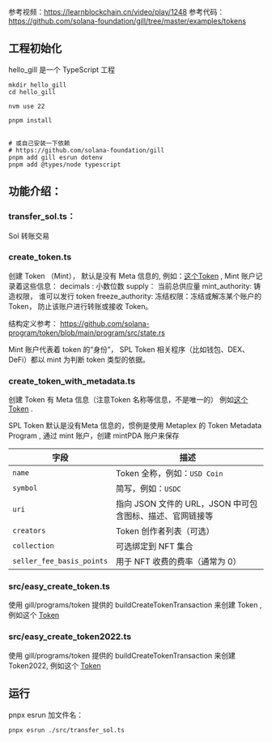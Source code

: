 
参考视频：https://learnblockchain.cn/video/play/1248
参考代码：https://github.com/solana-foundation/gill/tree/master/examples/tokens

## 工程初始化

hello_gill 是一个 TypeScript 工程

```
mkdir hello_gill
cd hello_gill

nvm use 22

pnpm install


# 或自己安装一下依赖
# https://github.com/solana-foundation/gill
pnpm add gill esrun dotenv 
pnpm add @types/node typescript

```

## 功能介绍：

### transfer_sol.ts：

Sol 转账交易

### create_token.ts

创建 Token （Mint）， 默认是没有 Meta 信息的, 例如：[这个Token](https://explorer.solana.com/address/4fzXpMnMK3xc6wGf9xuLg56gVCqKXeQybEJ4x3jEXc9X?cluster=devnet) , Mint 账户记录着这些信息：
decimals : 小数位数 
supply： 当前总供应量
mint_authority: 铸造权限， 谁可以发行 token 
freeze_authority: 冻结权限：冻结或解冻某个账户的 Token， 防止该账户进行转账或接收 Token。

结构定义参考：
https://github.com/solana-program/token/blob/main/program/src/state.rs

Mint 账户代表着 token 的“身份”， SPL Token 相关程序（比如钱包、DEX、DeFi）都以 mint 为判断 token 类型的依据。

###  create_token_with_metadata.ts


创建 Token 有 Meta 信息（注意Token 名称等信息，不是唯一的）
例如[这个 Token](https://explorer.solana.com/address/GkoTqdPyXFnEg27ZrRZbd5D1Hgb2M76aQ44Ed9vqZLot/metadata?cluster=devnet) .

SPL Token 默认是没有Meta 信息的，惯例是使用 Metaplex 的 Token Metadata Program , 通过 mint 账户，创建 mintPDA 账户来保存


| 字段                        | 描述                                   |
| ------------------------- | ------------------------------------ |
| `name`                    | Token 全称，例如：`USD Coin`               |
| `symbol`                  | 简写，例如：`USDC`                         |
| `uri`                     | 指向 JSON 文件的 URL，JSON 中可包含图标、描述、官网链接等 |
| `creators`                | Token 创作者列表（可选）                      |
| `collection`              | 可选绑定到 NFT 集合                         |
| `seller_fee_basis_points` | 用于 NFT 收费的费率（通常为 0）                  |

### src/easy_create_token.ts

使用 gill/programs/token 提供的 buildCreateTokenTransaction 来创建 Token , 例如这个 [Token](https://explorer.solana.com/address/CT1RcDHat3KZpg3kkj3MCQuMP7xduLRgk1QRyySnSdKL?cluster=devnet)


### src/easy_create_token2022.ts

使用 gill/programs/token 提供的 buildCreateTokenTransaction 来创建 Token2022, 例如这个 [Token](https://explorer.solana.com/address/2WGmr7AmXgFnonvHCDiu4GMaHtHxiVfa53rMv3CnNGXf?cluster=devnet)

## 运行

pnpx esrun 加文件名：

```
pnpx esrun ./src/transfer_sol.ts
```

